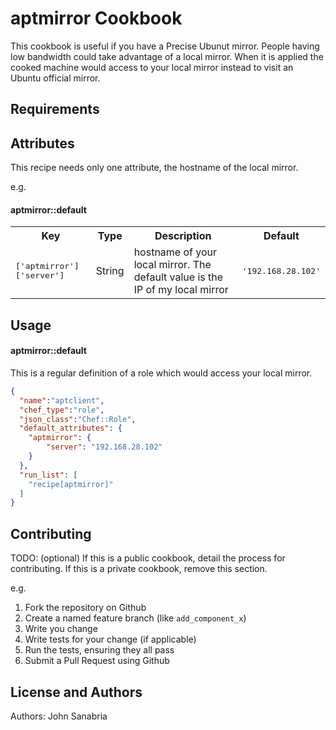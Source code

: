 aptmirror Cookbook
==================
This cookbook is useful if you have a Precise Ubunut mirror. People having low bandwidth could take advantage of a local mirror. When it is applied the cooked machine would access to your local mirror instead to visit an Ubuntu official mirror.

Requirements
------------


Attributes
----------
This recipe needs only one attribute, the hostname of the local mirror.  

e.g.
#### aptmirror::default
<table>
  <tr>
    <th>Key</th>
    <th>Type</th>
    <th>Description</th>
    <th>Default</th>
  </tr>
  <tr>
    <td><tt>['aptmirror']['server']</tt></td>
    <td>String</td>
    <td>hostname of your local mirror. The default value is the IP of my local mirror</td>
    <td><tt>'192.168.28.102'</tt></td>
  </tr>
</table>

Usage
-----
#### aptmirror::default
This is a regular definition of a role which would access your local mirror.


```json
{
  "name":"aptclient",
  "chef_type":"role",
  "json_class":"Chef::Role",
  "default_attributes": {
	"aptmirror": {
		"server": "192.168.28.102"
	}
  },
  "run_list": [
    "recipe[aptmirror]"
  ]
}
```

Contributing
------------
TODO: (optional) If this is a public cookbook, detail the process for contributing. If this is a private cookbook, remove this section.

e.g.
1. Fork the repository on Github
2. Create a named feature branch (like `add_component_x`)
3. Write you change
4. Write tests for your change (if applicable)
5. Run the tests, ensuring they all pass
6. Submit a Pull Request using Github

License and Authors
-------------------
Authors: John Sanabria
